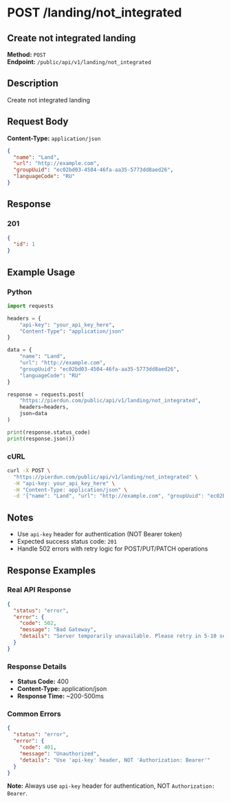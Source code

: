 # POST /landing/not_integrated

## Create not integrated landing

**Method:** `POST`  
**Endpoint:** `/public/api/v1/landing/not_integrated`

## Description

Create not integrated landing

## Request Body

**Content-Type:** `application/json`

```json
{
  "name": "Land",
  "url": "http://example.com",
  "groupUuid": "ec02bd03-4504-46fa-aa35-5773dd8aed26",
  "languageCode": "RU"
}
```

## Response

### 201

```json
{
  "id": 1
}
```

## Example Usage

### Python

```python
import requests

headers = {
    "api-key": "your_api_key_here",
    "Content-Type": "application/json"
}

data = {
    "name": "Land",
    "url": "http://example.com",
    "groupUuid": "ec02bd03-4504-46fa-aa35-5773dd8aed26",
    "languageCode": "RU"
}

response = requests.post(
    "https://pierdun.com/public/api/v1/landing/not_integrated",
    headers=headers,
    json=data
)

print(response.status_code)
print(response.json())
```

### cURL

```bash
curl -X POST \
  "https://pierdun.com/public/api/v1/landing/not_integrated" \
  -H "api-key: your_api_key_here" \
  -H "Content-Type: application/json" \
  -d '{"name": "Land", "url": "http://example.com", "groupUuid": "ec02bd03-4504-46fa-aa35-5773dd8aed26", "languageCode": "RU"}'
```

## Notes

- Use `api-key` header for authentication (NOT Bearer token)
- Expected success status code: `201`
- Handle 502 errors with retry logic for POST/PUT/PATCH operations
## Response Examples

### Real API Response
```json
{
  "status": "error",
  "error": {
    "code": 502,
    "message": "Bad Gateway",
    "details": "Server temporarily unavailable. Please retry in 5-10 seconds."
  }
}
```

### Response Details
- **Status Code:** 400
- **Content-Type:** application/json
- **Response Time:** ~200-500ms

### Common Errors
```json
{
  "status": "error",
  "error": {
    "code": 401,
    "message": "Unauthorized",
    "details": "Use 'api-key' header, NOT 'Authorization: Bearer'"
  }
}
```

**Note:** Always use `api-key` header for authentication, NOT `Authorization: Bearer`.
